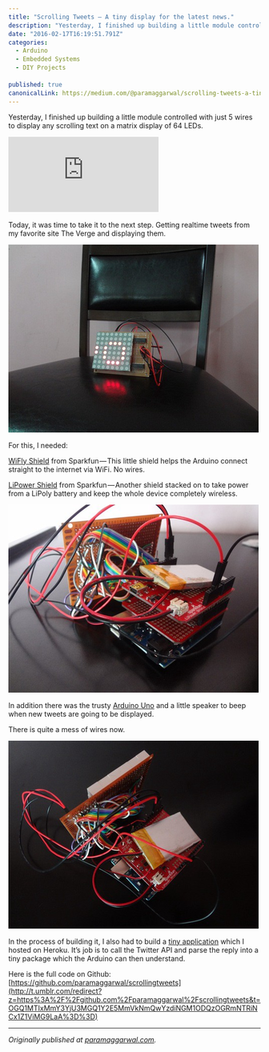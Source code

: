 ```yaml
---
title: "Scrolling Tweets — A tiny display for the latest news."
description: "Yesterday, I finished up building a little module controlled with just 5 wires to display any scrolling text on a matrix display of 64 LEDs. Today, it was time to take it to the next step. Getting…"
date: "2016-02-17T16:19:51.791Z"
categories: 
  - Arduino
  - Embedded Systems
  - DIY Projects

published: true
canonicalLink: https://medium.com/@paramaggarwal/scrolling-tweets-a-tiny-display-for-the-latest-news-ead7ef937b8
---
```


Yesterday, I finished up building a little module controlled with just 5 wires to display any scrolling text on a matrix display of 64 LEDs.

<Embed src="https://player.vimeo.com/video/46611743" height={360} width={640} />

Today, it was time to take it to the next step. Getting realtime tweets from my favorite site The Verge and displaying them.

![](./asset-1.jpg)

For this, I needed:

[WiFly Shield](http://t.umblr.com/redirect?z=https%3A%2F%2Fwww.sparkfun.com%2Fproducts%2F9954&t=MDY4NjQyOWIzMzlkYmIzNzRlNzEzM2U4ZDk5N2U3NjdkODAwZjQwZCx1Z1ViMG9LaA%3D%3D) from Sparkfun — This little shield helps the Arduino connect straight to the internet via WiFi. No wires.

[LiPower Shield](http://t.umblr.com/redirect?z=https%3A%2F%2Fwww.sparkfun.com%2Fproducts%2F10711&t=OTQ4MWE3MGYwYTNhZjllZTRhZTA0MmY1MjY5NzUyZDRjNzgyOTU5Yix1Z1ViMG9LaA%3D%3D) from Sparkfun — Another shield stacked on to take power from a LiPoly battery and keep the whole device completely wireless.

![](./asset-2.jpg)

In addition there was the trusty [Arduino Uno](http://t.umblr.com/redirect?z=http%3A%2F%2Farduino.cc%2Fen%2FMain%2FArduinoBoardUno%2F&t=YzQzODRhODYzNWFmZjQ1NzVkZDliZjAxOTQ5OWYyOWM4YWJmZDcyNSx1Z1ViMG9LaA%3D%3D) and a little speaker to beep when new tweets are going to be displayed.

There is quite a mess of wires now.

![](./asset-3.jpg)

In the process of building it, I also had to build a [tiny application](http://t.umblr.com/redirect?z=http%3A%2F%2Fsimpletwitter.herokuapp.com&t=ZWU1ZTBkODk2YWYxN2ZjMzMzN2RiODhhODRlNzY1Mjc2NTQ2M2ZhNix1Z1ViMG9LaA%3D%3D) which I hosted on Heroku. It’s job is to call the Twitter API and parse the reply into a tiny package which the Arduino can then understand.

Here is the full code on Github: [https://github.com/paramaggarwal/scrollingtweets](http://t.umblr.com/redirect?z=https%3A%2F%2Fgithub.com%2Fparamaggarwal%2Fscrollingtweets&t=OGQ1MTIxMmY3YjU3MGQ1Y2E5MmVkNmQwYzdiNGM1ODQzOGRmNTRiNCx1Z1ViMG9LaA%3D%3D)

---

_Originally published at_ [_paramaggarwal.com_](http://paramaggarwal.com/post/28330849923/scrolling-tweets-a-tiny-display-for-the-latest)_._